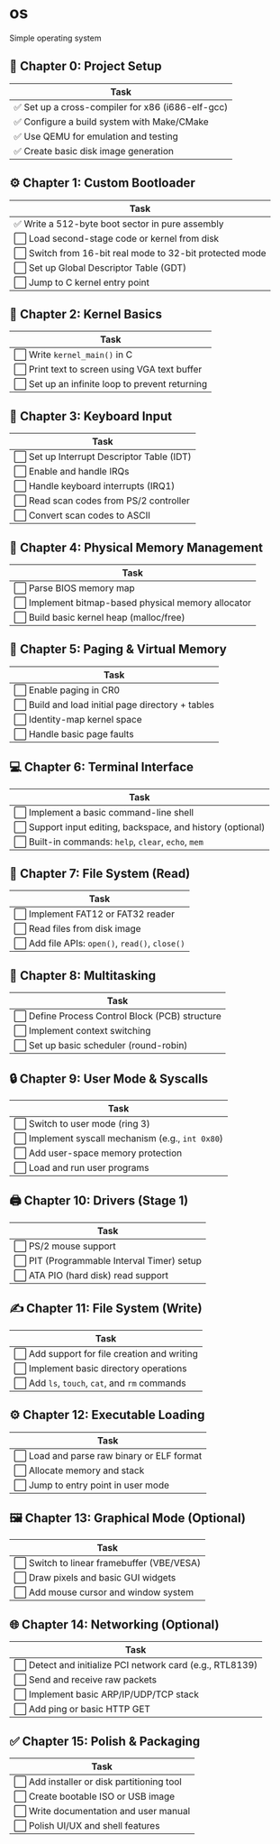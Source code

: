 # os
Simple operating system

## 🧱 Chapter 0: Project Setup

| Task                                         |
|----------------------------------------------|
| ✅ Set up a cross-compiler for x86 (i686-elf-gcc)              |
| ✅ Configure a build system with Make/CMake                    |
| ✅ Use QEMU for emulation and testing                         |
| ✅ Create basic disk image generation                         |

## ⚙️ Chapter 1: Custom Bootloader

| Task                                         |
|----------------------------------------------|
| ✅ Write a 512-byte boot sector in pure assembly              |
| ⬜ Load second-stage code or kernel from disk                 |
| ⬜ Switch from 16-bit real mode to 32-bit protected mode      |
| ⬜ Set up Global Descriptor Table (GDT)                       |
| ⬜ Jump to C kernel entry point                               |

## 💬 Chapter 2: Kernel Basics

| Task                                         |
|----------------------------------------------|
| ⬜ Write `kernel_main()` in C                                 |
| ⬜ Print text to screen using VGA text buffer                 |
| ⬜ Set up an infinite loop to prevent returning               |

## 🎹 Chapter 3: Keyboard Input

| Task                                         |
|----------------------------------------------|
| ⬜ Set up Interrupt Descriptor Table (IDT)                    |
| ⬜ Enable and handle IRQs                                     |
| ⬜ Handle keyboard interrupts (IRQ1)                          |
| ⬜ Read scan codes from PS/2 controller                       |
| ⬜ Convert scan codes to ASCII                                |

## 🧠 Chapter 4: Physical Memory Management

| Task                                         |
|----------------------------------------------|
| ⬜ Parse BIOS memory map                                      |
| ⬜ Implement bitmap-based physical memory allocator           |
| ⬜ Build basic kernel heap (malloc/free)                      |

## 🧩 Chapter 5: Paging & Virtual Memory

| Task                                         |
|----------------------------------------------|
| ⬜ Enable paging in CR0                                       |
| ⬜ Build and load initial page directory + tables             |
| ⬜ Identity-map kernel space                                  |
| ⬜ Handle basic page faults                                   |

## 💻 Chapter 6: Terminal Interface

| Task                                         |
|----------------------------------------------|
| ⬜ Implement a basic command-line shell                       |
| ⬜ Support input editing, backspace, and history (optional)   |
| ⬜ Built-in commands: `help`, `clear`, `echo`, `mem`          |

## 📁 Chapter 7: File System (Read)

| Task                                         |
|----------------------------------------------|
| ⬜ Implement FAT12 or FAT32 reader                            |
| ⬜ Read files from disk image                                 |
| ⬜ Add file APIs: `open()`, `read()`, `close()`               |

## 🔁 Chapter 8: Multitasking

| Task                                         |
|----------------------------------------------|
| ⬜ Define Process Control Block (PCB) structure               |
| ⬜ Implement context switching                                |
| ⬜ Set up basic scheduler (round-robin)                       |

## 🔒 Chapter 9: User Mode & Syscalls

| Task                                         |
|----------------------------------------------|
| ⬜ Switch to user mode (ring 3)                               |
| ⬜ Implement syscall mechanism (e.g., `int 0x80`)             |
| ⬜ Add user-space memory protection                           |
| ⬜ Load and run user programs                                 |

## 🖨️ Chapter 10: Drivers (Stage 1)

| Task                                         |
|----------------------------------------------|
| ⬜ PS/2 mouse support                                         |
| ⬜ PIT (Programmable Interval Timer) setup                    |
| ⬜ ATA PIO (hard disk) read support                           |

## ✍️ Chapter 11: File System (Write)

| Task                                         |
|----------------------------------------------|
| ⬜ Add support for file creation and writing                  |
| ⬜ Implement basic directory operations                       |
| ⬜ Add `ls`, `touch`, `cat`, and `rm` commands                |

## ⚙️ Chapter 12: Executable Loading

| Task                                         |
|----------------------------------------------|
| ⬜ Load and parse raw binary or ELF format                    |
| ⬜ Allocate memory and stack                                  |
| ⬜ Jump to entry point in user mode                           |

## 🖼️ Chapter 13: Graphical Mode (Optional)

| Task                                         |
|----------------------------------------------|
| ⬜ Switch to linear framebuffer (VBE/VESA)                    |
| ⬜ Draw pixels and basic GUI widgets                          |
| ⬜ Add mouse cursor and window system                         |

## 🌐 Chapter 14: Networking (Optional)

| Task                                         |
|----------------------------------------------|
| ⬜ Detect and initialize PCI network card (e.g., RTL8139)     |
| ⬜ Send and receive raw packets                               |
| ⬜ Implement basic ARP/IP/UDP/TCP stack                       |
| ⬜ Add ping or basic HTTP GET                                 |

## ✅ Chapter 15: Polish & Packaging

| Task                                         |
|----------------------------------------------|
| ⬜ Add installer or disk partitioning tool                    |
| ⬜ Create bootable ISO or USB image                           |
| ⬜ Write documentation and user manual                        |
| ⬜ Polish UI/UX and shell features                            |
